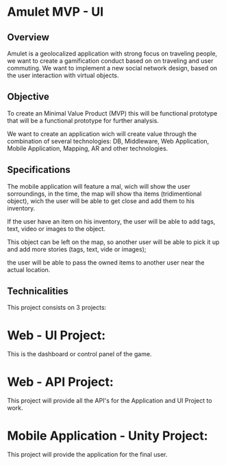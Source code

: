 # Amulet MVP - UI

## Overview

Amulet is a geolocalized application with strong focus on traveling people, we want to create a gamification conduct based on on traveling and user commuting. We want to implement a new social network design, based on the user interaction with virtual objects.

## Objective

To create an Minimal Value Product (MVP) this will be  functional prototype that will be a functional prototype for further analysis.

We want to create an application wich will create value through the combination of several technologies: DB, Middleware, Web Application, Mobile Application, Mapping, AR and other technologies.

## Specifications

The mobile application will feature a mal, wich will show the user sorroundings, in the time, the map will show tha items (tridimentional object), wich the user will be able to get close and add them to his inventory.

If the user have an item on his inventory, the user will be able to add tags, text, video or images to the object.

This object can be left on the map, so another user will be able to pick it up and add more stories (tags, text, vide or images);

the user will be able to pass the owned items to another user near the actual location.

## Technicalities

This project consists on 3 projects:

# Web - UI Project:
This is the dashboard or control panel of the game.

# Web - API Project:
This project will provide all the API's for the Application and UI Project to work.

# Mobile Application - Unity Project:
This project will provide the application for the final user.

